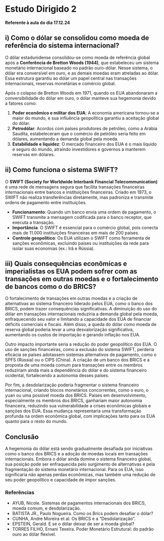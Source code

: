 # Estudo Dirigido 2  
**Referente à aula do dia 17.12.24**  

## i) Como o dólar se consolidou como moeda de referência do sistema internacional?  

O dólar estadunidense consolidou-se como moeda de referência global após a **Conferência de Bretton Woods (1944)**, que estabeleceu um sistema monetário internacional baseado no padrão ouro-dólar. Nesse sistema, o dólar era conversível em ouro, e as demais moedas eram atreladas ao dólar. Essa estrutura garantiu ao dólar um papel central nas transações internacionais, reservas monetárias e comércio global.  

Após o colapso de Bretton Woods em 1971, quando os EUA abandonaram a conversibilidade do dólar em ouro, o dólar manteve sua hegemonia devido a fatores como:  
1. **Poder econômico e militar dos EUA**: A economia americana tornou-se a maior do mundo, e sua influência geopolítica garantiu a aceitação global do dólar.  
2. **Petrodólar**: Acordos com países produtores de petróleo, como a Arábia Saudita, estabeleceram que o comércio de petróleo seria feito em dólares, aumentando a demanda global pela moeda.  
3. **Estabilidade e liquidez**: O mercado financeiro dos EUA é o mais líquido e seguro do mundo, atraindo investidores e governos a manterem reservas em dólares.  

## ii) Como funciona o sistema SWIFT?  

O **SWIFT (Society for Worldwide Interbank Financial Telecommunication)** é uma rede de mensagens segura que facilita transações financeiras internacionais entre bancos e instituições financeiras. Criado em 1973, o SWIFT não realiza transferências diretamente, mas padroniza e transmite ordens de pagamento entre instituições.  

- **Funcionamento**: Quando um banco envia uma ordem de pagamento, o SWIFT transmite a mensagem codificada para o banco receptor, que executa a transação.  
- **Importância**: O SWIFT é essencial para o comércio global, pois conecta mais de 11.000 instituições financeiras em mais de 200 países.  
- **Controle geopolítico**: Os EUA utilizam o SWIFT como ferramenta de sanções econômicas, excluindo países ou instituições da rede para isolar suas economias (ex.: Irã e Rússia).  

## iii) Quais consequências econômicas e imperialistas os EUA podem sofrer com as transações em outras moedas e o fortalecimento de bancos como o do BRICS?  

O fortalecimento de transações em outras moedas e a criação de alternativas ao sistema financeiro liderado pelos EUA, como o banco dos BRICS, podem trazer consequências significativas. A diminuição do uso do dólar em transações internacionais reduziria a demanda global pela moeda, enfraquecendo seu valor e limitando a capacidade dos EUA de financiar déficits comerciais e fiscais. Além disso, a queda do dólar como moeda de reserva global poderia levar a uma desvalorização significativa, aumentando os custos de importação e gerando inflação nos EUA.  

Outro impacto importante seria a redução do poder geopolítico dos EUA. O uso de sanções financeiras, como a exclusão do sistema SWIFT, perderia eficácia se países adotassem sistemas alternativos de pagamento, como o SPFS (Rússia) ou o CIPS (China). A criação de um banco dos BRICS e a proposta de uma moeda comum para transações entre os membros reduziriam ainda mais a dependência do dólar e do sistema financeiro ocidental, fortalecendo a autonomia desses países.  

Por fim, a desdolarização poderia fragmentar o sistema financeiro internacional, criando blocos monetários concorrentes, como o euro, o yuan ou uma possível moeda dos BRICS. Países em desenvolvimento, especialmente os membros dos BRICS, ganhariam maior autonomia financeira, reduzindo sua vulnerabilidade a crises econômicas globais e sanções dos EUA. Essa mudança representaria uma transformação profunda na ordem econômica global, com implicações tanto para os EUA quanto para o resto do mundo.  

## Conclusão  

A hegemonia do dólar está sendo gradualmente desafiada por iniciativas como o banco dos BRICS e a adoção de moedas locais em transações internacionais. Embora o dólar ainda domine o sistema financeiro global, sua posição pode ser enfraquecida pelo surgimento de alternativas e pela fragmentação do sistema monetário internacional. Para os EUA, isso significaria não apenas perdas econômicas, mas também uma redução de seu poder geopolítico e capacidade de impor sanções.  

### Referências  
- AYUB, Nicole. Sistemas de pagamentos internacionais dos BRICS, moeda comum, e desdolarização.  
- BATISTA JR., Paulo Nogueira. Como os Brics podem desafiar o dólar?  
- CUNHA, Andre Moreira et al. Os BRICS e a “Desdolarização”.  
- EPSTEIN, Gerald. E se o dólar deixar de ser a moeda global?  
- TORRES FILHO, Ernani Texeira. Poder Monetário Estrutural: do padrão ouro ao dólar flexível.  